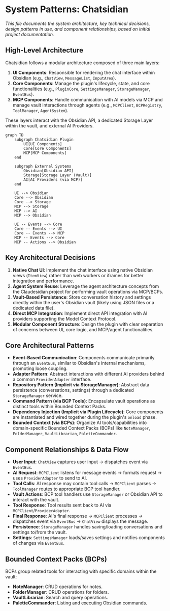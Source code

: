 # System Patterns: Chatsidian

*This file documents the system architecture, key technical decisions, design patterns in use, and component relationships, based on initial project documentation.*

## High-Level Architecture

Chatsidian follows a modular architecture composed of three main layers:

1.  **UI Components**: Responsible for rendering the chat interface within Obsidian (e.g., `ChatView`, `MessageList`, `InputArea`).
2.  **Core Components**: Manage the plugin's lifecycle, state, and core functionalities (e.g., `PluginCore`, `SettingsManager`, `StorageManager`, `EventBus`).
3.  **MCP Components**: Handle communication with AI models via MCP and manage vault interactions through agents (e.g., `MCPClient`, `BCPRegistry`, `ToolManager`, `AgentSystem`).

These layers interact with the Obsidian API, a dedicated Storage Layer within the vault, and external AI Providers.

```mermaid
graph TD
    subgraph Chatsidian Plugin
        UI[UI Components]
        Core[Core Components]
        MCP[MCP Components]
    end

    subgraph External Systems
        Obsidian[Obsidian API]
        Storage[Storage Layer (Vault)]
        AI[AI Providers (via MCP)]
    end

    UI --> Obsidian
    Core --> Obsidian
    Core --> Storage
    MCP --> Storage
    MCP --> AI
    MCP --> Obsidian

    UI -- Events --> Core
    Core -- Events --> UI
    Core -- Events --> MCP
    MCP -- Events --> Core
    MCP -- Actions --> Obsidian
```

## Key Architectural Decisions

1.  **Native Chat UI**: Implement the chat interface using native Obsidian views (`ItemView`) rather than web workers or iframes for better integration and performance.
2.  **Agent System Reuse**: Leverage the agent architecture concepts from the Claudesidian project for performing vault operations via MCP/BCPs.
3.  **Vault-Based Persistence**: Store conversation history and settings directly within the user's Obsidian vault (likely using JSON files or a dedicated data file).
4.  **Direct MCP Integration**: Implement direct API integration with AI providers supporting the Model Context Protocol.
5.  **Modular Component Structure**: Design the plugin with clear separation of concerns between UI, core logic, and MCP/agent functionalities.

## Core Architectural Patterns

-   **Event-Based Communication**: Components communicate primarily through an `EventBus`, similar to Obsidian's internal mechanisms, promoting loose coupling.
-   **Adapter Pattern**: Abstract interactions with different AI providers behind a common `ProviderAdapter` interface.
-   **Repository Pattern (Implicit via StorageManager)**: Abstract data persistence (conversations, settings) through a dedicated `StorageManager` service.
-   **Command Pattern (via BCP Tools)**: Encapsulate vault operations as distinct tools within Bounded Context Packs.
-   **Dependency Injection (Implicit via Plugin Lifecycle)**: Core components are instantiated and wired together during the plugin's `onload` phase.
-   **Bounded Context (via BCPs)**: Organize AI tools/capabilities into domain-specific Bounded Context Packs (BCPs) like `NoteManager`, `FolderManager`, `VaultLibrarian`, `PaletteCommander`.

## Component Relationships & Data Flow

-   **User Input**: `ChatView` captures user input -> dispatches event via `EventBus`.
-   **AI Request**: `MCPClient` listens for message events -> formats request -> uses `ProviderAdapter` to send to AI.
-   **Tool Calls**: AI response may contain tool calls -> `MCPClient` parses -> `ToolManager` routes to appropriate BCP tool handler.
-   **Vault Actions**: BCP tool handlers use `StorageManager` or Obsidian API to interact with the vault.
-   **Tool Response**: Tool results sent back to AI via `MCPClient`/`ProviderAdapter`.
-   **Final Response**: AI's final response -> `MCPClient` processes -> dispatches event via `EventBus` -> `ChatView` displays the message.
-   **Persistence**: `StorageManager` handles saving/loading conversations and settings to/from the vault.
-   **Settings**: `SettingsManager` loads/saves settings and notifies components of changes via `EventBus`.

## Bounded Context Packs (BCPs)

BCPs group related tools for interacting with specific domains within the vault:

-   **NoteManager**: CRUD operations for notes.
-   **FolderManager**: CRUD operations for folders.
-   **VaultLibrarian**: Search and query operations.
-   **PaletteCommander**: Listing and executing Obsidian commands.
